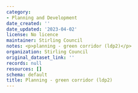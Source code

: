 ```yaml
---
category:
- Planning and Development
date_created: ''
date_updated: '2023-04-02'
license: No licence
maintainer: Stirling Council
notes: <p>planning - green corridor (ldp2)</p>
organization: Stirling Council
original_dataset_link: ''
records: null
resources: []
schema: default
title: Planning - green corridor (ldp2)
---
```

